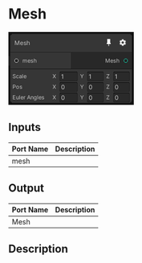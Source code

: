 # Mesh
![Mixture.MeshNode](../../images/Mixture.MeshNode.png)
## Inputs
Port Name | Description
--- | ---
mesh | 

## Output
Port Name | Description
--- | ---
Mesh | 

## Description

